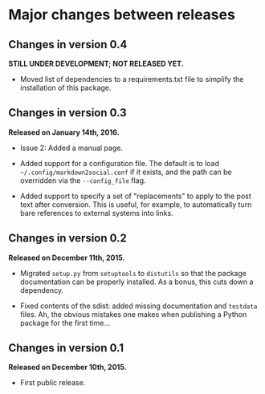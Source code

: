 Major changes between releases
==============================


Changes in version 0.4
----------------------

**STILL UNDER DEVELOPMENT; NOT RELEASED YET.**

* Moved list of dependencies to a requirements.txt file to simplify the
  installation of this package.


Changes in version 0.3
----------------------

**Released on January 14th, 2016.**

* Issue 2: Added a manual page.

* Added support for a configuration file.  The default is to load
  `~/.config/markdown2social.conf` if it exists, and the path can be
  overridden via the `--config_file` flag.

* Added support to specify a set of "replacements" to apply to the post
  text after conversion.  This is useful, for example, to automatically
  turn bare references to external systems into links.


Changes in version 0.2
----------------------

**Released on December 11th, 2015.**

* Migrated `setup.py` from `setuptools` to `distutils` so that the package
  documentation can be properly installed.  As a bonus, this cuts down a
  dependency.

* Fixed contents of the sdist: added missing documentation and `testdata`
  files.  Ah, the obvious mistakes one makes when publishing a Python
  package for the first time...


Changes in version 0.1
----------------------

**Released on December 10th, 2015.**

* First public release.
